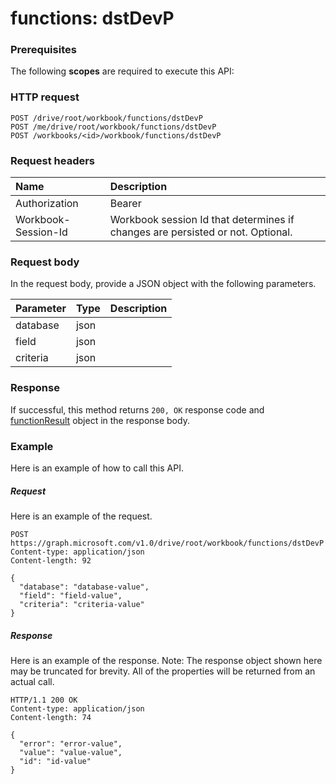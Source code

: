 # functions: dstDevP


### Prerequisites
The following **scopes** are required to execute this API: 
### HTTP request
<!-- { "blockType": "ignored" } -->
```http
POST /drive/root/workbook/functions/dstDevP
POST /me/drive/root/workbook/functions/dstDevP
POST /workbooks/<id>/workbook/functions/dstDevP

```
### Request headers
| Name       | Description|
|:---------------|:----------|
| Authorization  | Bearer <code>|
| Workbook-Session-Id  | Workbook session Id that determines if changes are persisted or not. Optional.|

### Request body
In the request body, provide a JSON object with the following parameters.

| Parameter	   | Type	|Description|
|:---------------|:--------|:----------|
|database|json||
|field|json||
|criteria|json||

### Response
If successful, this method returns `200, OK` response code and [functionResult](../resources/functionresult.md) object in the response body.

### Example
Here is an example of how to call this API.
##### Request
Here is an example of the request.
<!-- {
  "blockType": "request",
  "name": "functions_dstdevp"
}-->
```http
POST https://graph.microsoft.com/v1.0/drive/root/workbook/functions/dstDevP
Content-type: application/json
Content-length: 92

{
  "database": "database-value",
  "field": "field-value",
  "criteria": "criteria-value"
}
```

##### Response
Here is an example of the response. Note: The response object shown here may be truncated for brevity. All of the properties will be returned from an actual call.
<!-- {
  "blockType": "response",
  "truncated": true,
  "@odata.type": "microsoft.graph.functionResult"
} -->
```http
HTTP/1.1 200 OK
Content-type: application/json
Content-length: 74

{
  "error": "error-value",
  "value": "value-value",
  "id": "id-value"
}
```

<!-- uuid: 8fcb5dbc-d5aa-4681-8e31-b001d5168d79
2015-10-25 14:57:30 UTC -->
<!-- {
  "type": "#page.annotation",
  "description": "functions: dstDevP",
  "keywords": "",
  "section": "documentation",
  "tocPath": ""
}-->